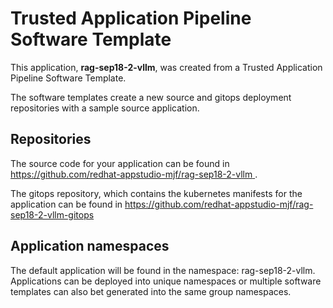 # Trusted Application Pipeline Software Template

This application, **rag-sep18-2-vllm**, was created from a Trusted Application Pipeline Software Template.

The software templates create a new source and gitops deployment repositories with a sample source application. 

## Repositories

The source code for your application can be found in [https://github.com/redhat-appstudio-mjf/rag-sep18-2-vllm ](https://github.com/redhat-appstudio-mjf/rag-sep18-2-vllm ).
 
The gitops repository, which contains the kubernetes manifests for the application can be found in 
[https://github.com/redhat-appstudio-mjf/rag-sep18-2-vllm-gitops ](https://github.com/redhat-appstudio-mjf/rag-sep18-2-vllm-gitops ) 

## Application namespaces 

The default application will be found in the namespace: rag-sep18-2-vllm. Applications can be deployed into unique namespaces or multiple software templates can also bet generated into the same group namespaces.  